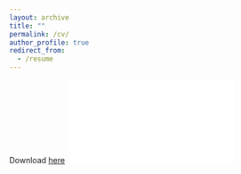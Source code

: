 ```yaml
---
layout: archive
title: ""
permalink: /cv/
author_profile: true
redirect_from:
  - /resume
---
```


Download [here](cv_022019.pdf) 
<embed src="../files/cv_022019.pdf" type="application/pdf" />


